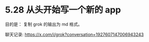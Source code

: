 # 5.28 从头开始写一个新的 app
目的是： 复制 grok 的输出为 md 格式。

聊天记录: https://x.com/i/grok?conversation=1927607147006943243

